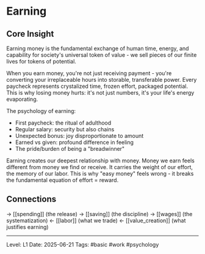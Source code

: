 # Earning

## Core Insight
Earning money is the fundamental exchange of human time, energy, and capability for society's universal token of value - we sell pieces of our finite lives for tokens of potential.

When you earn money, you're not just receiving payment - you're converting your irreplaceable hours into storable, transferable power. Every paycheck represents crystalized time, frozen effort, packaged potential. This is why losing money hurts: it's not just numbers, it's your life's energy evaporating.

The psychology of earning:
- First paycheck: the ritual of adulthood
- Regular salary: security but also chains
- Unexpected bonus: joy disproportionate to amount
- Earned vs given: profound difference in feeling
- The pride/burden of being a "breadwinner"

Earning creates our deepest relationship with money. Money we earn feels different from money we find or receive. It carries the weight of our effort, the memory of our labor. This is why "easy money" feels wrong - it breaks the fundamental equation of effort = reward.

## Connections
→ [[spending]] (the release)
→ [[saving]] (the discipline)
→ [[wages]] (the systematization)
← [[labor]] (what we trade)
← [[value_creation]] (what justifies earning)

---
Level: L1
Date: 2025-06-21
Tags: #basic #work #psychology